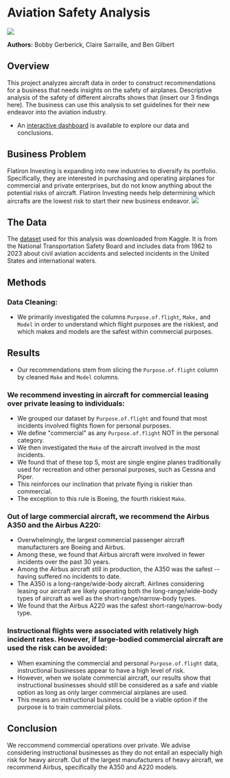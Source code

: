 
# Aviation Safety Analysis
![](https://images.theconversation.com/files/472287/original/file-20220704-13-iyr4cr.jpeg?ixlib=rb-1.1.0&rect=38%2C0%2C4086%2C2040&q=45&auto=format&w=668&h=324&fit=crop)

**Authors:** Bobby Gerberick, Claire Sarraille, and Ben Gilbert

## Overview

This project analyzes aircraft data in order to construct recommendations for a business that needs insights on the safety of airplanes. Descriptive analysis of the safety of different aircrafts shows that (insert our 3 findings here). The business can use this analysis to set guidelines for their new endeavor into the aviation industry.
- An [interactive dashboard](https://public.tableau.com/app/profile/bobby.gerberick/viz/EnterpriseRiskAnalysisExploringtheAircraftLeasingIndustry/FlatIronInvestingPitch?publish=yes) is available to explore our data and conclusions. 

## Business Problem
Flatiron Investing is expanding into new industries to diversify its portfolio. Specifically, they are interested in purchasing and operating airplanes for commercial and private enterprises, but do not know anything about the potential risks of aircraft. Flatiron Investing needs help determining which aircrafts are the lowest risk to start their new business endeavor.
![](https://gray-wwsb-prod.cdn.arcpublishing.com/resizer/PLAR0OJXJ6Z0qxbtQcXkj_TsLBo=/1200x675/smart/filters:quality(85)/cloudfront-us-east-1.images.arcpublishing.com/gray/HDOIMOAREJELRLVVMTTMBOO664.jpg)


## The Data

The [dataset](https://www.kaggle.com/datasets/khsamaha/aviation-accident-database-synopses) used for this analysis was downloaded from Kaggle. It is from the National Transportation Safety Board and includes data from 1962 to 2023 about civil aviation accidents and selected incidents in the United States and international waters.

## Methods
### Data Cleaning:
- We primarily investigated the columns `Purpose.of.flight`, `Make,` and `Model` in order to understand which flight purposes are the riskiest, and which makes and models are the safest within commercial purposes.


## Results
- Our recommendations stem from slicing the `Purpose.of.flight` column by cleaned `Make` and `Model` columns. 

### We recommend investing in aircraft for commercial leasing over private leasing to individuals:
- We grouped our dataset by `Purpose.of.flight` and found that most incidents involved flights flown for personal purposes. 
- We define "commercial" as any `Purpose.of.flight` NOT in the personal category. 
- We then investigated the `Make` of the aircraft involved in the most incidents. 
- We found that of these top 5, most are single engine planes traditionally used for recreation and other personal purposes, such as Cessna and Piper. 
- This reinforces our inclination that private flying is riskier than commercial. 
- The exception to this rule is Boeing, the fourth riskiest `Make`.

 ### Out of large commercial aircraft, we recommend the Airbus A350 and the Airbus A220:
- Overwhelmingly, the largest commercial passenger aircraft manufacturers are Boeing and Airbus.
- Among these, we found that Airbus aircraft were involved in fewer incidents over the past 30 years. 
- Among the Airbus aircraft still in production, the A350 was the safest -- having suffered no incidents to date. 
- The A350 is a long-range/wide-body aircraft. Airlines considering leasing our aircraft are likely operating both the long-range/wide-body types of aircraft as well as the short-range/narrow-body types.
- We found that the Airbus A220 was the safest short-range/narrow-body type.

### Instructional flights were associated with relatively high incident rates. However, if large-bodied commercial aircraft are used the risk can be avoided:
- When examining the commercial and personal `Purpose.of.flight` data, instructional businesses appear to have a high level of risk.
- However, when we isolate commercial aircraft, our results show that instructional businesses should still be considered as a safe and viable option as long as only larger commercial airplanes are used. 
- This means an instructional business could be a viable option if the purpose is to train commercial pilots.


## Conclusion
We reccommend commercial operations over private. We advise considering instructional businesses as they do not entail an especially high risk for heavy aircraft. Out of the largest manufacturers of heavy aircraft, we recommend Airbus, specifically the A350 and A220 models. 